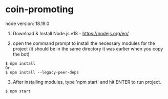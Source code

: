 # coin-promoting
node version: 18.19.0

1) Download & Install Node.js v18 - https://nodejs.org/en/

2) open the command prompt to install the necessary modules for the project (it should be in the same directory it was earlier when you copy the bot)

```
$ npm install
Or
$ npm install --legacy-peer-deps
```

3) After installing modules, type 'npm start' and hit ENTER to run project.

```
$ npm start

```




